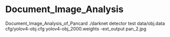 # Document_Image_Analysis
Document_Image_Analysis_of_Pancard
./darknet detector test data/obj.data cfg/yolov4-obj.cfg yolov4-obj_2000.weights -ext_output pan_2.jpg
